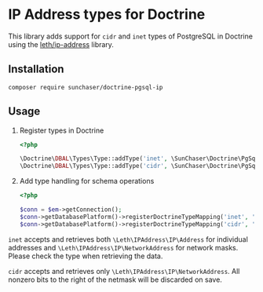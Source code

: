 # IP Address types for Doctrine

This library adds support for `cidr` and `inet` types of PostgreSQL in Doctrine using the [leth/ip-address] library.

[leth/ip-address]: https://packagist.org/packages/leth/ip-address

## Installation

    composer require sunchaser/doctrine-pgsql-ip

## Usage

1. Register types in Doctrine

   ```php
   <?php

   \Doctrine\DBAL\Types\Type::addType('inet', \SunChaser\Doctrine\PgSql\InetType::class);
   \Doctrine\DBAL\Types\Type::addType('cidr', \SunChaser\Doctrine\PgSql\CidrType::class);
   ```

2. Add type handling for schema operations

   ```php
   <?php

   $conn = $em->getConnection();
   $conn->getDatabasePlatform()->registerDoctrineTypeMapping('inet', 'inet');
   $conn->getDatabasePlatform()->registerDoctrineTypeMapping('cidr', 'cidr');
   ```

`inet` accepts and retrieves both `\Leth\IPAddress\IP\Address` for individual addresses
and `\Leth\IPAddress\IP\NetworkAddress` for network masks.
Please check the type when retrieving the data.

`cidr` accepts and retrieves only `\Leth\IPAddress\IP\NetworkAddress`.
All nonzero bits to the right of the netmask will be discarded on save.
